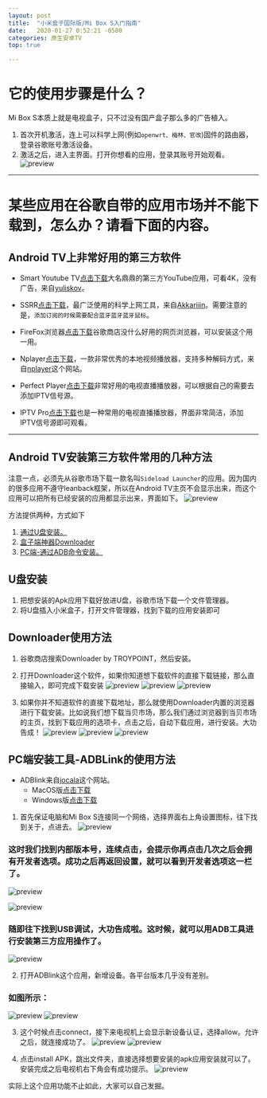 ```yaml
---
layout: post
title:  "小米盒子国际版/Mi Box S入门指南"
date:   2020-01-27 0:52:21 -0500
categories: 原生安卓TV
top: true 

---
```

# 它的使用步骤是什么？
Mi Box S本质上就是电视盒子，只不过没有国产盒子那么多的广告植入。
1. 首次开机激活，连上可以科学上网(例如`openwrt、梅林、官改`)固件的路由器，登录谷歌账号激活设备。
2. 激活之后，进入主界面。打开你想看的应用，登录其账号开始观看。
![preview](https://raw.githubusercontent.com/AndroidDeals/AndroidDeals.github.io/master/Screenshots/mihome.png)


<HR>
 
# 某些应用在谷歌自带的应用市场并不能下载到，怎么办？请看下面的内容。
## Android TV上非常好用的第三方软件

* Smart Youtube TV[点击下载](https://github.com/yuliskov/SmartYouTubeTV/releases/download/stable/smartyoutubetv_latest.apk)大名鼎鼎的第三方YouTube应用，可看4K，没有广告，来自[yuliskov](https://github.com/yuliskov/SmartYouTubeTV)。

* SSRR[点击下载](https://github.com/AndroidDeals/AndroidDeals.github.io/releases/download/2019.12.17/SSRR-3.5.4.apk)，最广泛使用的科学上网工具，来自[Akkariiin](https://github.com/shadowsocksrr/shadowsocksr-android/releases)。需要注意的是，`添加订阅的时候需要配合蓝牙蓝牙蓝牙鼠标`。


* FireFox浏览器[点击下载](https://github.com/AndroidDeals/AndroidDeals.github.io/releases/download/2019.12.17/firefox_4.6.apk)谷歌商店没什么好用的网页浏览器，可以安装这个用一用。

* Nplayer[点击下载](https://github.com/AndroidDeals/AndroidDeals.github.io/releases/download/2019.12.17/nPlayer.v1.7.7.7_191219.armeabi-v7a.apk)，一款非常优秀的本地视频播放器，支持多种解码方式，来自[nplayer](https://nplayer.com/)这个网站。

* Perfect Player[点击下载](https://github.com/AndroidDeals/AndroidDeals.github.io/releases/download/2019.12.17/Perfect-Player.apk)非常好用的电视直播播放器，可以根据自己的需要去添加IPTV信号源。

* IPTV Pro[点击下载](https://github.com/AndroidDeals/AndroidDeals.github.io/releases/download/2019.12.17/iptv-pro.apk)也是一种常用的电视直播播放器，界面非常简洁，添加IPTV信号源即可观看。


<HR>
 
## Android TV安装第三方软件常用的几种方法
注意一点，必须先从谷歌市场下载一款名叫`Sideload Launcher`的应用。因为国内的很多应用不遵守leanback框架，所以在Android TV主页不会显示出来，而这个应用可以把所有已经安装的应用都显示出来，界面如下。
![preview](https://raw.githubusercontent.com/AndroidDeals/AndroidDeals.github.io/master/Screenshots/sideloadlauncher.png)

方法提供两种，方式如下
1. [通过U盘安装。](#jump1)
2. [盒子端神器Downloader](#jump2)
3. [PC端-通过ADB命令安装。](#jump3)

## <span id="jump1">U盘安装</span>
1. 把想安装的Apk应用下载好放进U盘，谷歌市场下载一个文件管理器。
2. 将U盘插入小米盒子，打开文件管理器，找到下载的应用安装即可

## <span id="jump2">Downloader使用方法</span>
1. 谷歌商店搜索Downloader by TROYPOINT，然后安装。

2. 打开Downloader这个软件，如果你知道想下载软件的直接下载链接，那么直接输入，即可完成下载安装
![preview](https://raw.githubusercontent.com/AndroidDeals/AndroidDeals.github.io/master/Screenshots/d2.png)
![preview](https://raw.githubusercontent.com/AndroidDeals/AndroidDeals.github.io/master/Screenshots/d4.png)
![preview](https://raw.githubusercontent.com/AndroidDeals/AndroidDeals.github.io/master/Screenshots/d5.png)

3. 如果你并不知道软件的直接下载地址，那么就使用Downloader内置的浏览器进行下载安装。比如说我们想下载当贝市场，那么我们通过浏览器到当贝市场的主页，找到下载应用的选项卡，点击之后，自动下载应用，进行安装。大功告成！
![preview](https://raw.githubusercontent.com/AndroidDeals/AndroidDeals.github.io/master/Screenshots/d3.png)
![preview](https://raw.githubusercontent.com/AndroidDeals/AndroidDeals.github.io/master/Screenshots/d4.png)
![preview](https://raw.githubusercontent.com/AndroidDeals/AndroidDeals.github.io/master/Screenshots/d5.png)
	


## <span id="jump2">PC端安装工具-ADBLink的使用方法</span>

* ADBlink来自[jocala](http://www.jocala.com/)这个网站。
  * MacOS版[点击下载](https://github.com/AndroidDeals/AndroidDeals.github.io/releases/download/2019.12.17/adblink42-Macos.dmg)
  * Windows版[点击下载](https://github.com/AndroidDeals/AndroidDeals.github.io/releases/download/2019.12.17/adblink42-Win.exe)

1. 首先保证电脑和Mi Box S连接同一个网络，选择界面右上角设置图标，往下找到关于，点进去。
![preview](https://raw.githubusercontent.com/AndroidDeals/AndroidDeals.github.io/master/Screenshots/m1.png)

### 这时我们找到内部版本号，连续点击，会提示你再点击几次之后会拥有开发者选项。成功之后再返回设置，就可以看到开发者选项这一栏了。
![preview](https://raw.githubusercontent.com/AndroidDeals/AndroidDeals.github.io/master/Screenshots/m2.png)

![preview](https://raw.githubusercontent.com/AndroidDeals/AndroidDeals.github.io/master/Screenshots/m3.png)

### 随即往下找到USB调试，大功告成啦。这时候，就可以用ADB工具进行安装第三方应用操作了。
![preview](https://raw.githubusercontent.com/AndroidDeals/AndroidDeals.github.io/master/Screenshots/m4.png)

2. 打开ADBlink这个应用，新增设备。各平台版本几乎没有差别。
### 如图所示：
![preview](https://raw.githubusercontent.com/AndroidDeals/AndroidDeals.github.io/master/Screenshots/3.png)
![preview](https://raw.githubusercontent.com/AndroidDeals/AndroidDeals.github.io/master/Screenshots/4.png)

3. 这个时候点击connect，接下来电视机上会显示新设备认证，选择allow。允许之后，就连接成功了。
![preview](https://raw.githubusercontent.com/AndroidDeals/AndroidDeals.github.io/master/Screenshots/5.png)
![preview](https://raw.githubusercontent.com/AndroidDeals/AndroidDeals.github.io/master/Screenshots/6.jpg)

4. 点击install APK，跳出文件夹，直接选择想要安装的apk应用安装就可以了。安装完成之后电视机右下角会有成功提示。
![preview](https://raw.githubusercontent.com/AndroidDeals/AndroidDeals.github.io/master/Screenshots/7.png)

实际上这个应用功能不止如此，大家可以自己发掘。

